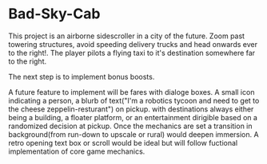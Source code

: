 # Bad-Sky-Cab

This project is an airborne sidescroller in a city of the future. Zoom past towering structures, avoid speeding delivery trucks and head onwards ever to the right!. The player pilots a flying taxi to it's destination 
somewhere far to the right. 

The next step is to implement bonus boosts. 

A future feature to implement will be fares with dialoge boxes. A small icon indicating a person, a blurb of text("I'm a robotics tycoon and need to get to the cheese zeppelin-resturant") on pickup.  with destinations always either being a building, a floater platform, or an entertainment dirigible based on a randomized decision at pickup. Once the mechanics are set a transition in background(from run-down to upscale or rural) would deepen immersion. A retro opening text box or scroll would be ideal but will follow fuctional implementation of core game mechanics.


